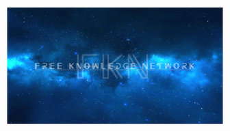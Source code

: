 ![# Free Knowledge Network](https://github.com/MonuMentor/FKN/blob/master/img/FKN.jpg "Free Knowledge Network")
